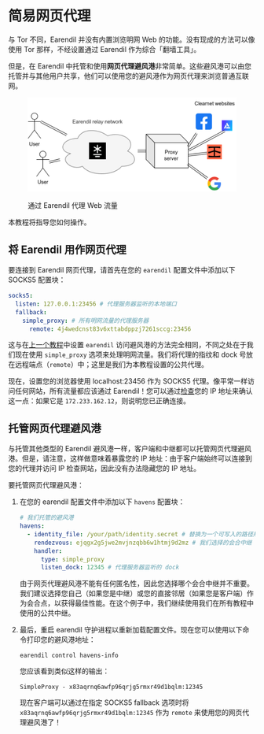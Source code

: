 # 简易网页代理

与 Tor 不同，Earendil 并没有内置浏览明网 Web 的功能。没有现成的方法可以像使用 Tor 那样，不经设置通过 Earendil 作为综合「翻墙工具」。

但是，在 Earendil 中托管和使用**网页代理避风港**非常简单。这些避风港可以由您托管并与其他用户共享，他们可以使用您的避风港作为网页代理来浏览普通互联网。

<figure><img src="../../en/.gitbook/assets/image (4).png" alt=""><figcaption><p>通过 Earendil 代理 Web 流量</p></figcaption></figure>

本教程将指导您如何操作。

## 将 Earendil 用作网页代理

要连接到 Earendil 网页代理，请首先在您的 `earendil` 配置文件中添加以下 SOCKS5 配置块：

```yaml
socks5:
  listen: 127.0.0.1:23456 # 代理服务器监听的本地端口
  fallback:
    simple_proxy: # 所有明网流量的代理服务器
      remote: 4j4wedcnst83v6xttabdppzj7261sccg:23456
```

这与在[上一个教程](bi-feng-gang-havens.md)中设置 `earendil` 访问避风港的方法完全相同，不同之处在于我们现在使用 `simple_proxy` 选项来处理明网流量。我们将代理的指纹和 dock 号放在远程端点（`remote`）中；这里是我们为本教程设置的公共代理。

现在，设置您的浏览器使用 localhost:23456 作为 SOCKS5 代理。像平常一样访问任何网站，所有流量都应该通过 Earendil！您可以通过[检查](https://bgp.he.net/)您的 IP 地址来确认这一点：如果它是 `172.233.162.12`，则说明您已正确连接。

## 托管网页代理避风港

与托管其他类型的 Earendil 避风港一样，客户端和中继都可以托管网页代理避风港。但是，请注意，这样做意味着暴露您的 IP 地址：由于客户端始终可以连接到您的代理并访问 IP 检查网站，因此没有办法隐藏您的 IP 地址。

要托管网页代理避风港：

1. 在您的 earendil 配置文件中添加以下 `havens` 配置块：

   ```yaml
   # 我们托管的避风港
   havens:
     - identity_file: /your/path/identity.secret # 替换为一个可写入的路径用于存储身份秘钥
       rendezvous: ejqgx2g5jwe2mvjnzqbb6w1htmj9d2mz # 我们选择的会合中继
       handler:
         type: simple_proxy
         listen_dock: 12345 # 代理服务器监听的 dock
   ```

   由于网页代理避风港不能有任何匿名性，因此您选择哪个会合中继并不重要。我们建议选择您自己（如果您是中继）或您的直接邻居（如果您是客户端）作为会合点，以获得最佳性能。在这个例子中，我们继续使用我们在所有教程中使用的公共中继。

3. 最后，重启 earendil 守护进程以重新加载配置文件。现在您可以使用以下命令打印您的避风港地址：

   ```shell-session
   earendil control havens-info
   ```

   您应该看到类似这样的输出：

   ```
   SimpleProxy - x83aqrnq6awfp96qrjg5rmxr49d1bqlm:12345
   ```

   现在客户端可以通过在指定 SOCKS5 fallback 选项时将 `x83aqrnq6awfp96qrjg5rmxr49d1bqlm:12345` 作为 `remote` 来使用您的网页代理避风港了！
